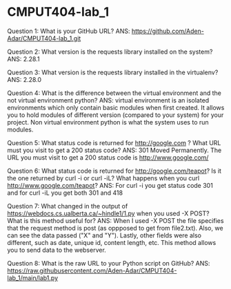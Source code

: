 # CMPUT404-lab_1

Question 1: What is your GitHub URL?
  ANS: https://github.com/Aden-Adar/CMPUT404-lab_1.git

Question 2: What version is the requests library installed on the system?
  ANS: 2.28.1
 
Question 3: What version is the requests library installed in the virtualenv?
  ANS: 2.28.0
  
Question 4: What is the difference between the virtual environment and the not virtual environment python?
  ANS: virtual environment is an isolated environments which only contain basic modules when first created. It allows you to hold modules of different version (compared to your system) for your project. Non virtual environment python is what the system uses to run modules.
 
Question 5: What status code is returned for http://google.com ? What URL must you visit to get a 200 status code?
  ANS: 301 Moved Permanently. The URL you must visit to get a 200 status code is http://www.google.com/

Question 6: What status code is returned for http://google.com/teapot? Is it the one returned by curl -i or curl -iL? What happens when you curl http://www.google.com/teapot?
  ANS: For curl -i you get status code  301 and for curl -iL you get both 301 and 418 

Question 7: What changed in the output of https://webdocs.cs.ualberta.ca/~hindle1/1.py when you used -X POST? What is this method useful for?
  ANS: When I used -X POST the file specifies that the request method is post (as oppposed to get from file2.txt). Also, we can see the data passed ("X" and "Y"). Lastly, other fields were also different, such as date, unique id, content length, etc. This method allows you to send data to the webserver.

Question 8: What is the raw URL to your Python script on GitHub?
  ANS: https://raw.githubusercontent.com/Aden-Adar/CMPUT404-lab_1/main/lab1.py
